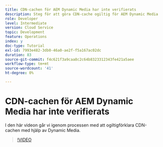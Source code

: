 ```yaml
---
title: CDN-cachen för AEM Dynamic Media har inte verifierats
description: Steg för att göra CDN-cache ogiltig för AEM Dynamic Media
role: Developer
level: Intermediate
version: Cloud Service
topic: Development
feature: Operations
index: y
doc-type: Tutorial
exl-id: 7993e482-3db0-46a0-ae2f-f5a167ac02dc
duration: 83
source-git-commit: f4c621f3a9caa8c2c64b8323312343fe421a5aee
workflow-type: tm+mt
source-wordcount: '41'
ht-degree: 0%

---
```


# CDN-cachen för AEM Dynamic Media har inte verifierats

I den här videon går vi igenom processen med att ogiltigförklara CDN-cachen med hjälp av Dynamic Media.

>[!VIDEO](https://video.tv.adobe.com/v/335457?quality=12&learn=on)

